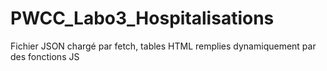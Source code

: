 # PWCC_Labo3_Hospitalisations
Fichier JSON chargé par fetch, tables HTML remplies dynamiquement par des fonctions JS
